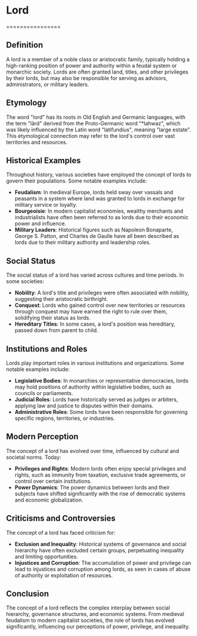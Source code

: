 # Lord
================

**Definition**
------------

A lord is a member of a noble class or aristocratic family, typically holding a high-ranking position of power and authority within a feudal system or monarchic society. Lords are often granted land, titles, and other privileges by their lords, but may also be responsible for serving as advisors, administrators, or military leaders.

**Etymology**
-------------

The word "lord" has its roots in Old English and Germanic languages, with the term "lārd" derived from the Proto-Germanic word "*lahwaz", which was likely influenced by the Latin word "latifundius", meaning "large estate". This etymological connection may refer to the lord's control over vast territories and resources.

**Historical Examples**
---------------------

Throughout history, various societies have employed the concept of lords to govern their populations. Some notable examples include:

* **Feudalism**: In medieval Europe, lords held sway over vassals and peasants in a system where land was granted to lords in exchange for military service or loyalty.
* **Bourgeoisie**: In modern capitalist economies, wealthy merchants and industrialists have often been referred to as lords due to their economic power and influence.
* **Military Leaders**: Historical figures such as Napoleon Bonaparte, George S. Patton, and Charles de Gaulle have all been described as lords due to their military authority and leadership roles.

**Social Status**
-----------------

The social status of a lord has varied across cultures and time periods. In some societies:

* **Nobility**: A lord's title and privileges were often associated with nobility, suggesting their aristocratic birthright.
* **Conquest**: Lords who gained control over new territories or resources through conquest may have earned the right to rule over them, solidifying their status as lords.
* **Hereditary Titles**: In some cases, a lord's position was hereditary, passed down from parent to child.

**Institutions and Roles**
-------------------------

Lords play important roles in various institutions and organizations. Some notable examples include:

* **Legislative Bodies**: In monarchies or representative democracies, lords may hold positions of authority within legislative bodies, such as councils or parliaments.
* **Judicial Roles**: Lords have historically served as judges or arbiters, applying law and justice to disputes within their domains.
* **Administrative Roles**: Some lords have been responsible for governing specific regions, territories, or industries.

**Modern Perception**
-------------------

The concept of a lord has evolved over time, influenced by cultural and societal norms. Today:

* **Privileges and Rights**: Modern lords often enjoy special privileges and rights, such as immunity from taxation, exclusive trade agreements, or control over certain institutions.
* **Power Dynamics**: The power dynamics between lords and their subjects have shifted significantly with the rise of democratic systems and economic globalization.

**Criticisms and Controversies**
------------------------------

The concept of a lord has faced criticism for:

* **Exclusion and Inequality**: Historical systems of governance and social hierarchy have often excluded certain groups, perpetuating inequality and limiting opportunities.
* **Injustices and Corruption**: The accumulation of power and privilege can lead to injustices and corruption among lords, as seen in cases of abuse of authority or exploitation of resources.

**Conclusion**
--------------

The concept of a lord reflects the complex interplay between social hierarchy, governance structures, and economic systems. From medieval feudalism to modern capitalist societies, the role of lords has evolved significantly, influencing our perceptions of power, privilege, and inequality.